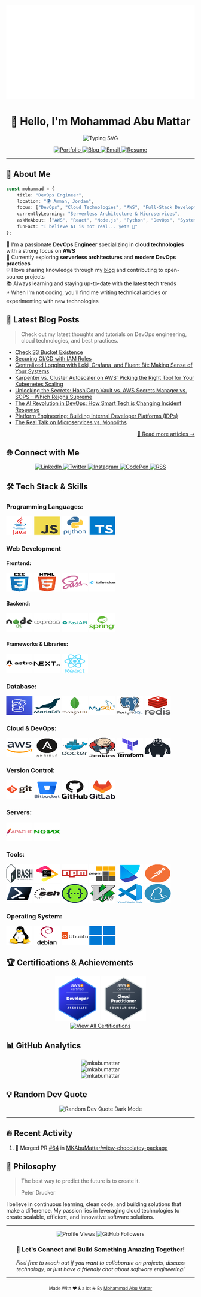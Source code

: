 <div align="center">
<a href="https://mkabumattar.github.io/" target="_blank">
<img src="./.github/assets/img/banner.svg" alt="Mohammad Abu Mattar - Software Engineer" />
</a>
</div>

<h1 align="center">👋 Hello, I'm Mohammad Abu Mattar</h1>

<p align="center">
  <img src="https://readme-typing-svg.herokuapp.com?font=Fira+Code&pause=1000&color=2196F3&center=true&vCenter=true&width=500&lines=DevOps+Engineer;Site+Reliability+Engineer;Release+Engineer;AWS+Certified"  alt="Typing SVG" />
</p>

<p align="center">
  <a href="https://mkabumattar.com/">
    <img src="https://img.shields.io/badge/Portfolio-FF5722?style=for-the-badge&logoColor=white" alt="Portfolio"/>
  </a>
  <a href="https://mkabumattar.com/blog">
    <img src="https://img.shields.io/badge/Blog-21759B?style=for-the-badge&logoColor=white" alt="Blog"/>
  </a>
  <a href="mailto:info@mkabumattar.com">
    <img src="https://img.shields.io/badge/Email-D14836?style=for-the-badge&logoColor=white" alt="Email"/>
  </a>
  <a href="https://mkabumattar.com/assets/pdf/mohammad_abu_mattar_cv.pdf">
    <img src="https://img.shields.io/badge/Resume-4285F4?style=for-the-badge&logoColor=white" alt="Resume"/>
  </a>
</p>

---

## 🚀 About Me

```typescript
const mohammad = {
    title: "DevOps Engineer",
    location: "🌍 Amman, Jordan",
    focus: ["DevOps", "Cloud Technologies", "AWS", "Full-Stack Development"],
    currentlyLearning: "Serverless Architecture & Microservices",
    askMeAbout: ["AWS", "React", "Node.js", "Python", "DevOps", "System Design"],
    funFact: "I believe AI is not real... yet! 🤖"
};
```

🔭 I'm a passionate **DevOps Engineer** specializing in **cloud technologies** with a strong focus on **AWS**  
🌱 Currently exploring **serverless architectures** and **modern DevOps practices**  
💡 I love sharing knowledge through my [blog](https://mkabumattar.com/blog) and contributing to open-source projects  
📚 Always learning and staying up-to-date with the latest tech trends  
⚡ When I'm not coding, you'll find me writing technical articles or experimenting with new technologies

## 📝 Latest Blog Posts

> Check out my latest thoughts and tutorials on DevOps engineering, cloud technologies, and best practices.

<!-- BLOG-POST-LIST:START -->
- [Check S3 Bucket Existence](https://mkabumattar.com/codesnippets/post/bash-s3-bucket-exists/)
- [Securing CI/CD with IAM Roles](https://mkabumattar.com/devtips/post/securing-cicd-with-iam-roles/)
- [Centralized Logging with Loki, Grafana, and Fluent Bit: Making Sense of Your Systems](https://mkabumattar.com/blog/post/centralized-logging-loki-grafana-fluent-bit/)
- [Karpenter vs. Cluster Autoscaler on AWS: Picking the Right Tool for Your Kubernetes Scaling](https://mkabumattar.com/blog/post/karpenter-vs-cluster-autoscaler-aws-kubernetes-scaling/)
- [Unlocking the Secrets: HashiCorp Vault vs. AWS Secrets Manager vs. SOPS - Which Reigns Supreme](https://mkabumattar.com/blog/post/secrets-management-vault-secrets-manager-sops/)
- [The AI Revolution in DevOps: How Smart Tech is Changing Incident Response](https://mkabumattar.com/blog/post/ai-powered-devops-incident-response-llms/)
- [Platform Engineering: Building Internal Developer Platforms &lpar;IDPs&rpar;](https://mkabumattar.com/blog/post/platform-engineering-building-internal-developer-platforms/)
- [The Real Talk on Microservices vs. Monoliths](https://mkabumattar.com/blog/post/0076-the-dark-side-of-microservices-when-to-avoid-them/)
<!-- BLOG-POST-LIST:END -->

<p align="right"><a href="https://mkabumattar.com/blog">📖 Read more articles →</a></p>

## 🌐 Connect with Me

<div align="center">
  <a href="https://linkedin.com/in/mkabumattar" target="_blank">
    <img src="https://img.shields.io/badge/LinkedIn-0077B5?style=for-the-badge&logo=linkedin-white&logoColor=white" alt="LinkedIn"/>
  </a>
  <a href="https://twitter.com/mkabumattar" target="_blank">
    <img src="https://img.shields.io/badge/Twitter-1DA1F2?style=for-the-badge&logo=x&logoColor=white" alt="Twitter"/>
  </a>
  <a href="https://instagram.com/mkabumattar" target="_blank">
    <img src="https://img.shields.io/badge/Instagram-E4405F?style=for-the-badge&logo=instagram&logoColor=white" alt="Instagram"/>
  </a>
  <a href="https://codepen.io/mkabumattar" target="_blank">
    <img src="https://img.shields.io/badge/CodePen-000000?style=for-the-badge&logo=codepen&logoColor=white" alt="CodePen"/>
  </a>
  <a href="https://mkabumattar.com/rss.xml" target="_blank">
    <img src="https://img.shields.io/badge/RSS-FFA500?style=for-the-badge&logo=rss&logoColor=white" alt="RSS"/>
  </a>
</div>


## 🛠️ Tech Stack & Skills


<h3 align="left">Programming Languages:</h3>

<div align="left">
  <picture>
    <source media="(prefers-color-scheme: dark)" srcset="./assets/java.svg">
    <img src="./assets/java.svg" alt="java" width="70" height="50"/>
  </picture>
  <picture>
    <source media="(prefers-color-scheme: dark)" srcset="./assets/javascript.svg">
    <img src="./assets/javascript.svg" alt="javascript" width="70" height="50"/>
  </picture>
  <picture>
    <source media="(prefers-color-scheme: dark)" srcset="./assets/python.svg">
    <img src="./assets/python.svg" alt="python" width="70" height="50"/>
  </picture>
  <picture>
    <source media="(prefers-color-scheme: dark)" srcset="./assets/typescript.svg">
    <img src="./assets/typescript.svg" alt="typescript" width="70" height="50"/>
  </picture>
</div>

<h3 align="left">Web Development</h3>

<h4 align="left">Frontend:</h4>

<div align="left">
  <picture>
    <source media="(prefers-color-scheme: dark)" srcset="./assets/css3-dark.svg">
    <img src="./assets/css3.svg" alt="css3" width="70" height="50"/>
  </picture>
  <picture>
    <source media="(prefers-color-scheme: dark)" srcset="./assets/html5-dark.svg">
    <img src="./assets/html5.svg" alt="html5" width="70" height="50"/>
  </picture>
  <picture>
    <source media="(prefers-color-scheme: dark)" srcset="./assets/sass.svg">
    <img src="./assets/sass.svg" alt="sass" width="70" height="50"/>
  </picture>
  <picture>
    <source media="(prefers-color-scheme: dark)" srcset="./assets/tailwindcss-dark.svg">
    <img src="./assets/tailwindcss.svg" alt="tailwindcss" width="70" height="50"/>
  </picture>
</div>

<h4 align="left">Backend:</h4>

<div align="left">
  <picture>
    <source media="(prefers-color-scheme: dark)" srcset="./assets/nodejs-dark.svg">
    <img src="./assets/nodejs.svg" alt="nodejs" width="70" height="50"/>
  </picture>
  <picture>
    <source media="(prefers-color-scheme: dark)" srcset="./assets/express-dark.svg">
    <img src="./assets/express.svg" alt="express" width="70" height="50"/>
  </picture>
  <picture>
    <source media="(prefers-color-scheme: dark)" srcset="./assets/fastapi.svg">
    <img src="./assets/fastapi.svg" alt="fastapi" width="70" height="50"/>
  </picture>
  <picture>
    <source media="(prefers-color-scheme: dark)" srcset="./assets/spring.svg">
    <img src="./assets/spring.svg" alt="spring" width="70" height="50"/>
  </picture>
</div>

<h4 align="left">Frameworks & Libraries:</h4>

<div align="left">
  <picture>
    <source media="(prefers-color-scheme: dark)" srcset="./assets/astro-dark.svg">
    <img src="./assets/astro.svg" alt="astro" width="70" height="50"/>
  </picture>
  <picture>
    <source media="(prefers-color-scheme: dark)" srcset="./assets/nextjs-dark.svg">
    <img src="./assets/nextjs.svg" alt="nextjs" width="70" height="50"/>
  </picture>
  <picture>
    <source media="(prefers-color-scheme: dark)" srcset="./assets/react.svg">
    <img src="./assets/react.svg" alt="react" width="70" height="50"/>
  </picture>
</div>

<h3 align="left">Database:</h3>

<div align="left">
  <picture>
    <source media="(prefers-color-scheme: dark)" srcset="./assets/dynamodb.svg">
    <img src="./assets/dynamodb.svg" alt="dynamodb" width="70" height="50"/>
  </picture>
  <picture>
    <source media="(prefers-color-scheme: dark)" srcset="./assets/mariadb-dark.svg">
    <img src="./assets/mariadb.svg" alt="mariadb" width="70" height="50"/>
  </picture>
  <picture>
    <source media="(prefers-color-scheme: dark)" srcset="./assets/mongodb-dark.svg">
    <img src="./assets/mongodb.svg" alt="mongodb" width="70" height="50"/>
  </picture>
  <picture>
    <source media="(prefers-color-scheme: dark)" srcset="./assets/mysql-dark.svg">
    <img src="./assets/mysql.svg" alt="mysql" width="70" height="50"/>
  </picture>
  <picture>
    <source media="(prefers-color-scheme: dark)" srcset="./assets/postgresql-dark.svg">
    <img src="./assets/postgresql.svg" alt="postgresql" width="70" height="50"/>
  </picture>
  <picture>
    <source media="(prefers-color-scheme: dark)" srcset="./assets/redis-dark.svg">
    <img src="./assets/redis.svg" alt="redis" width="70" height="50"/>
  </picture>
</div>

<h3 align="left">Cloud & DevOps:</h3>

<div align="left">
  <picture>
    <source media="(prefers-color-scheme: dark)" srcset="./assets/aws-dark.svg">
    <img src="./assets/aws.svg" alt="aws" width="70" height="50"/>
  </picture>
  <picture>
    <source media="(prefers-color-scheme: dark)" srcset="./assets/ansible-dark.svg">
    <img src="./assets/ansible.svg" alt="ansible" width="70" height="50"/>
  </picture>
  <picture>
    <source media="(prefers-color-scheme: dark)" srcset="./assets/docker-dark.svg">
    <img src="./assets/docker.svg" alt="docker" width="70" height="50"/>
  </picture>
  <picture>
    <source media="(prefers-color-scheme: dark)" srcset="./assets/jenkins-dark.svg">
    <img src="./assets/jenkins.svg" alt="jenkins" width="70" height="50"/>
  </picture>
  <picture>
    <source media="(prefers-color-scheme: dark)" srcset="./assets/terraform-dark.svg">
    <img src="./assets/terraform.svg" alt="terraform" width="70" height="50"/>
  </picture>
  <picture>
    <source media="(prefers-color-scheme: dark)" srcset="./assets/terragrunt-dark.svg">
    <img src="./assets/terragrunt.svg" alt="terragrunt" width="70" height="50"/>
  </picture>
</div>

<h3 align="left">Version Control:</h3>

<div align="left">
  <picture>
    <source media="(prefers-color-scheme: dark)" srcset="./assets/git-dark.svg">
    <img src="./assets/git.svg" alt="git" width="70" height="50"/>
  </picture>
  <picture>
    <source media="(prefers-color-scheme: dark)" srcset="./assets/bitbucket-dark.svg">
    <img src="./assets/bitbucket.svg" alt="bitbucket" width="70" height="50"/>
  </picture>
  <picture>
    <source media="(prefers-color-scheme: dark)" srcset="./assets/github-dark.svg">
    <img src="./assets/github.svg" alt="github" width="70" height="50"/>
  </picture>
  <picture>
    <source media="(prefers-color-scheme: dark)" srcset="./assets/gitlab-dark.svg">
    <img src="./assets/gitlab.svg" alt="gitlab" width="70" height="50"/>
  </picture>
</div>

<h3 align="left">Servers:</h3>

<div align="left">
  <picture>
    <source media="(prefers-color-scheme: dark)" srcset="./assets/apache.svg">
    <img src="./assets/apache.svg" alt="apache" width="70" height="50"/>
  </picture>
  <picture>
    <source media="(prefers-color-scheme: dark)" srcset="./assets/nginx.svg">
    <img src="./assets/nginx.svg" alt="nginx" width="70" height="50"/>
  </picture>
</div>

<h3 align="left">Tools:</h3>

<div align="left">
  <picture>
    <source media="(prefers-color-scheme: dark)" srcset="./assets/bash-dark.svg">
    <img src="./assets/bash.svg" alt="bash" width="70" height="50"/>
  </picture>
  <picture>
    <source media="(prefers-color-scheme: dark)" srcset="./assets/jetbrains.svg">
    <img src="./assets/jetbrains.svg" alt="jetbrains" width="70" height="50"/>
  </picture>
  <picture>
    <source media="(prefers-color-scheme: dark)" srcset="./assets/npm.svg">
    <img src="./assets/npm.svg" alt="npm" width="70" height="50"/>
  </picture>
  <picture>
    <source media="(prefers-color-scheme: dark)" srcset="./assets/pnpm-dark.svg">
    <img src="./assets/pnpm.svg" alt="pnpm" width="70" height="50"/>
  </picture>
  <picture>
    <source media="(prefers-color-scheme: dark)" srcset="./assets/poetry.svg">
    <img src="./assets/poetry.svg" alt="poetry" width="70" height="50"/>
  </picture>
  <picture>
    <source media="(prefers-color-scheme: dark)" srcset="./assets/postman.svg">
    <img src="./assets/postman.svg" alt="postman" width="70" height="50"/>
  </picture>
  <picture>
    <source media="(prefers-color-scheme: dark)" srcset="./assets/powershell.svg">
    <img src="./assets/powershell.svg" alt="powershell" width="70" height="50"/>
  </picture>
  <picture>
    <source media="(prefers-color-scheme: dark)" srcset="./assets/ssh-dark.svg">
    <img src="./assets/ssh.svg" alt="ssh" width="70" height="50"/>
  </picture>
  <picture>
    <source media="(prefers-color-scheme: dark)" srcset="./assets/swagger-dark.svg">
    <img src="./assets/swagger.svg" alt="swagger" width="70" height="50"/>
  </picture>
  <picture>
    <source media="(prefers-color-scheme: dark)" srcset="./assets/vim.svg">
    <img src="./assets/vim.svg" alt="vim" width="70" height="50"/>
  </picture>
  <picture>
    <source media="(prefers-color-scheme: dark)" srcset="./assets/vscode.svg">
    <img src="./assets/vscode.svg" alt="vscode" width="70" height="50"/>
  </picture>
  <picture>
    <source media="(prefers-color-scheme: dark)" srcset="./assets/yarn.svg">
    <img src="./assets/yarn.svg" alt="yarn" width="70" height="50"/>
  </picture>
</div>

<h3 align="left">Operating System:</h3>

<div align="left">
  <picture>
    <source media="(prefers-color-scheme: dark)" srcset="./assets/linux.svg">
    <img src="./assets/linux.svg" alt="linux" width="70" height="50"/>
  </picture>
  <picture>
    <source media="(prefers-color-scheme: dark)" srcset="./assets/debian-dark.svg">
    <img src="./assets/debian.svg" alt="debian" width="70" height="50"/>
  </picture>
  <picture>
    <source media="(prefers-color-scheme: dark)" srcset="./assets/ubuntu-dark.svg">
    <img src="./assets/ubuntu.svg" alt="ubuntu" width="70" height="50"/>
  </picture>
  <picture>
    <source media="(prefers-color-scheme: dark)" srcset="./assets/windows.svg">
    <img src="./assets/windows.svg" alt="windows" width="70" height="50"/>
  </picture>
</div>

## 🏆 Certifications & Achievements

<div align="center">
  <picture>
    <source media="(prefers-color-scheme: dark)" srcset="./assets/aws-certified-developer-associate.png">
    <img src="./assets/aws-certified-developer-associate.png" width="120" height="120" alt="AWS Certified Developer Associate"/>
  </picture>
  <picture>
    <source media="(prefers-color-scheme: dark)" srcset="./assets/aws-certified-cloud-practitioner.png">
    <img src="./assets/aws-certified-cloud-practitioner.png" width="120" height="120" alt="AWS Certified Cloud Practitioner"/>
  </picture>
</div>

<div align="center">
  <a href="https://www.credly.com/users/mkabumattar/badges" target="_blank">
    <img src="https://img.shields.io/badge/View%20All%20Certifications-0072CE?style=for-the-badge&logo=credly&logoColor=white" alt="View All Certifications"/>
  </a>
</div>

## 📊 GitHub Analytics

<div align="center">
  <picture>
    <source media="(prefers-color-scheme: dark)" srcset="https://github-readme-streak-stats.herokuapp.com/?user=mkabumattar&theme=radical">
    <img src="https://github-readme-streak-stats.herokuapp.com/?user=mkabumattar" alt="mkabumattar"/>
  </picture>
</div>

<div align="center">
  <picture>
    <source media="(prefers-color-scheme: dark)" srcset="https://github-readme-stats.vercel.app/api?username=mkabumattar&show_icons=true&locale=en&theme=radical">
    <img src="https://github-readme-stats.vercel.app/api?username=mkabumattar&show_icons=true&locale=en" alt="mkabumattar"/>
  </picture>
</div>


<div align="center">
  <picture>
    <source media="(prefers-color-scheme: dark)" srcset="https://github-readme-stats.vercel.app/api/top-langs?username=mkabumattar&show_icons=true&locale=en&layout=compact&theme=radical">
    <img src="https://github-readme-stats.vercel.app/api/top-langs?username=mkabumattar&show_icons=true&locale=en&layout=compact" alt="mkabumattar"/>
  </picture>
</div>

## 💡 Random Dev Quote

<div align="center">
  <img src="https://quotes-github-readme.vercel.app/api?type=horizontal&border=true&theme=dark" alt="Random Dev Quote Dark Mode"/>
</div>

---

## 🔥 Recent Activity

<!--START_SECTION:activity-->
1. 🎉 Merged PR [#64](https://github.com/MKAbuMattar/witsy-chocolatey-package/pull/64) in [MKAbuMattar/witsy-chocolatey-package](https://github.com/MKAbuMattar/witsy-chocolatey-package)
<!--END_SECTION:activity-->

## 💭 Philosophy

> The best way to predict the future is to create it.
>
> Peter Drucker

I believe in continuous learning, clean code, and building solutions that make a difference. My passion lies in leveraging cloud technologies to create scalable, efficient, and innovative software solutions.

---

<div align="center">
  <img src="https://komarev.com/ghpvc/?username=mkabumattar&style=for-the-badge&color=blue" alt="Profile Views"/>
  <img src="https://img.shields.io/github/followers/mkabumattar?style=for-the-badge&color=blue" alt="GitHub Followers"/>
</div>

<div align="center">
  <h3>🤝 Let's Connect and Build Something Amazing Together!</h3>
  <p>
    <em>Feel free to reach out if you want to collaborate on projects, discuss technology, or just have a friendly chat about software engineering!</em>
  </p>
</div>

---

<div align="center">
  <sub>Made With ❤ &amp; a lot ☕ By <a href="https://mkabumattar.com/">Mohammad Abu Mattar</a></sub>
</div>